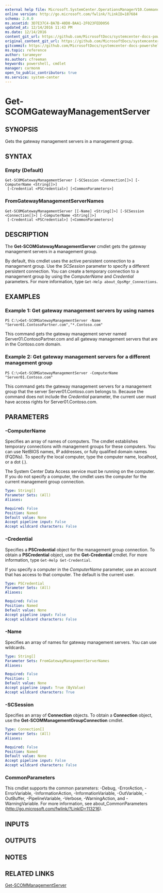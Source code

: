 ```yaml
---
external help file: Microsoft.SystemCenter.OperationsManagerV10.Commands.dll-Help.xml
online version: http://go.microsoft.com/fwlink/?LinkID=187684
schema: 2.0.0
ms.assetid: 3D7E37C4-BA7B-40D0-BAA1-2F023FEDD056
updated_at: 12/14/2016 11:43 PM
ms.date: 12/14/2016
content_git_url: https://github.com/MicrosoftDocs/systemcenter-docs-powershell/blob/master/systemcenter-cmdlets/SystemCenter2016/OperationsManager/v1.0/Get-SCOMGatewayManagementServer.md
original_content_git_url: https://github.com/MicrosoftDocs/systemcenter-docs-powershell/blob/master/systemcenter-cmdlets/SystemCenter2016/OperationsManager/v1.0/Get-SCOMGatewayManagementServer.md
gitcommit: https://github.com/MicrosoftDocs/systemcenter-docs-powershell/blob/96cd9bd2780eb6b78c540fa00d3b8a4313e3ed40/systemcenter-cmdlets/SystemCenter2016/OperationsManager/v1.0/Get-SCOMGatewayManagementServer.md
ms.topic: reference
author: tarameyer
ms.author: cfreeman
keywords: powershell, cmdlet
manager: carmonm
open_to_public_contributors: true
ms.service: system-center
---
```


# Get-SCOMGatewayManagementServer

## SYNOPSIS
Gets the gateway management servers in a management group.

## SYNTAX

### Empty (Default)
```
Get-SCOMGatewayManagementServer [-SCSession <Connection[]>] [-ComputerName <String[]>]
 [-Credential <PSCredential>] [<CommonParameters>]
```

### FromGatewayManagementServerNames
```
Get-SCOMGatewayManagementServer [[-Name] <String[]>] [-SCSession <Connection[]>] [-ComputerName <String[]>]
 [-Credential <PSCredential>] [<CommonParameters>]
```

## DESCRIPTION
The **Get-SCOMGatewayManagementServer** cmdlet gets the gateway management servers in a management group.

By default, this cmdlet uses the active persistent connection to a management group.
Use the *SCSession* parameter to specify a different persistent connection.
You can create a temporary connection to a management group by using the *ComputerName* and *Credential* parameters.
For more information, type `Get-Help about_OpsMgr_Connections`.

## EXAMPLES

### Example 1: Get gateway management servers by using names
```
PS C:\>Get-SCOMGatewayManagementServer -Name "Server01.ContosoPartner.com","*.Contoso.com"
```

This command gets the gateway management server named Server01.ContosoPartner.com and all gateway management servers that are in the Contoso.com domain.

### Example 2: Get gateway management servers for a different management group
```
PS C:\>Get-SCOMGatewayManagementServer -ComputerName "Server01.Contoso.com"
```

This command gets the gateway management servers for a management group that the server Server01.Contoso.com belongs to.
Because the command does not include the *Credential* parameter, the current user must have access rights for Server01.Contoso.com.

## PARAMETERS

### -ComputerName
Specifies an array of names of computers.
The cmdlet establishes temporary connections with management groups for these computers.
You can use NetBIOS names, IP addresses, or fully qualified domain names (FQDNs).
To specify the local computer, type the computer name, localhost, or a dot (.).

The System Center Data Access service must be running on the computer.
If you do not specify a computer, the cmdlet uses the computer for the current management group connection.

```yaml
Type: String[]
Parameter Sets: (All)
Aliases: 

Required: False
Position: Named
Default value: None
Accept pipeline input: False
Accept wildcard characters: False
```

### -Credential
Specifies a **PSCredential** object for the management group connection.
To obtain a **PSCredential** object, use the **Get-Credential** cmdlet.
For more information, type `Get-Help Get-Credential`.

If you specify a computer in the *ComputerName* parameter, use an account that has access to that computer.
The default is the current user.

```yaml
Type: PSCredential
Parameter Sets: (All)
Aliases: 

Required: False
Position: Named
Default value: None
Accept pipeline input: False
Accept wildcard characters: False
```

### -Name
Specifies an array of names for gateway management servers.
You can use wildcards.

```yaml
Type: String[]
Parameter Sets: FromGatewayManagementServerNames
Aliases: 

Required: False
Position: 1
Default value: None
Accept pipeline input: True (ByValue)
Accept wildcard characters: True
```

### -SCSession
Specifies an array of **Connection** objects.
To obtain a **Connection** object, use the **Get-SCOMManagementGroupConnection** cmdlet.

```yaml
Type: Connection[]
Parameter Sets: (All)
Aliases: 

Required: False
Position: Named
Default value: None
Accept pipeline input: False
Accept wildcard characters: False
```

### CommonParameters
This cmdlet supports the common parameters: -Debug, -ErrorAction, -ErrorVariable, -InformationAction, -InformationVariable, -OutVariable, -OutBuffer, -PipelineVariable, -Verbose, -WarningAction, and -WarningVariable. For more information, see about_CommonParameters (http://go.microsoft.com/fwlink/?LinkID=113216).

## INPUTS

## OUTPUTS

## NOTES

## RELATED LINKS

[Get-SCOMManagementServer](xref:SystemCenter2016/OperationsManager/v1.0/Get-SCOMManagementServer.md)

